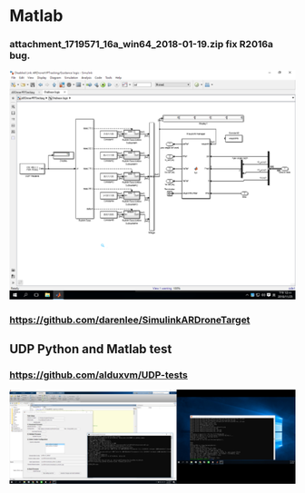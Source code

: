 # Matlab
### attachment_1719571_16a_win64_2018-01-19.zip fix R2016a bug.
![image](https://github.com/tsaiminghsu/Matlab/blob/master/waypoint.png)
### https://github.com/darenlee/SimulinkARDroneTarget
## UDP Python and Matlab test
### https://github.com/alduxvm/UDP-tests
![image](https://github.com/tsaiminghsu/Matlab/blob/master/Matlab2017b_Pixhawk_px4fmu_v2.png)
